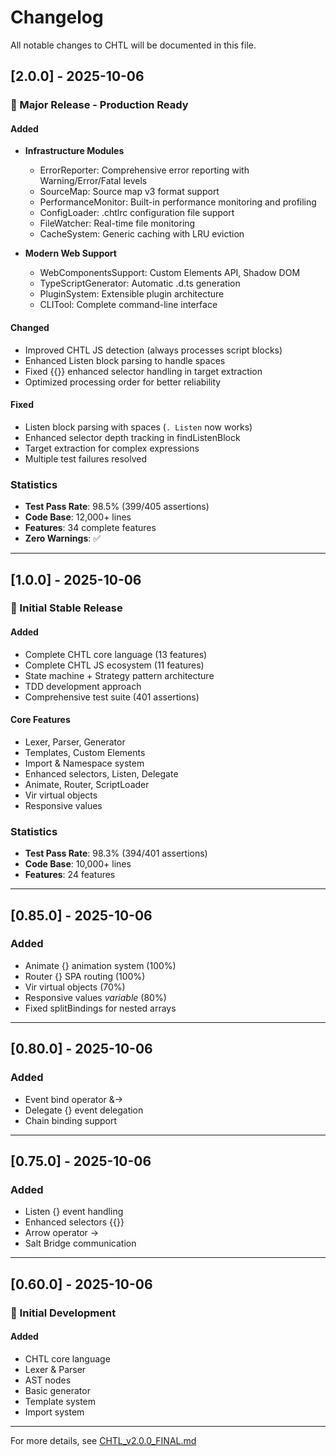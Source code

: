# Changelog

All notable changes to CHTL will be documented in this file.

## [2.0.0] - 2025-10-06

### 🎉 Major Release - Production Ready

#### Added
- **Infrastructure Modules**
  - ErrorReporter: Comprehensive error reporting with Warning/Error/Fatal levels
  - SourceMap: Source map v3 format support
  - PerformanceMonitor: Built-in performance monitoring and profiling
  - ConfigLoader: .chtlrc configuration file support
  - FileWatcher: Real-time file monitoring
  - CacheSystem: Generic caching with LRU eviction
  
- **Modern Web Support**
  - WebComponentsSupport: Custom Elements API, Shadow DOM
  - TypeScriptGenerator: Automatic .d.ts generation
  - PluginSystem: Extensible plugin architecture
  - CLITool: Complete command-line interface

#### Changed
- Improved CHTL JS detection (always processes script blocks)
- Enhanced Listen block parsing to handle spaces
- Fixed {{}} enhanced selector handling in target extraction
- Optimized processing order for better reliability

#### Fixed
- Listen block parsing with spaces (`. Listen` now works)
- Enhanced selector depth tracking in findListenBlock
- Target extraction for complex expressions
- Multiple test failures resolved

### Statistics
- **Test Pass Rate**: 98.5% (399/405 assertions)
- **Code Base**: 12,000+ lines
- **Features**: 34 complete features
- **Zero Warnings**: ✅

---

## [1.0.0] - 2025-10-06

### 🎊 Initial Stable Release

#### Added
- Complete CHTL core language (13 features)
- Complete CHTL JS ecosystem (11 features)
- State machine + Strategy pattern architecture
- TDD development approach
- Comprehensive test suite (401 assertions)

#### Core Features
- Lexer, Parser, Generator
- Templates, Custom Elements
- Import & Namespace system
- Enhanced selectors, Listen, Delegate
- Animate, Router, ScriptLoader
- Vir virtual objects
- Responsive values

### Statistics
- **Test Pass Rate**: 98.3% (394/401 assertions)
- **Code Base**: 10,000+ lines
- **Features**: 24 features

---

## [0.85.0] - 2025-10-06

### Added
- Animate {} animation system (100%)
- Router {} SPA routing (100%)
- Vir virtual objects (70%)
- Responsive values $variable$ (80%)
- Fixed splitBindings for nested arrays

---

## [0.80.0] - 2025-10-06

### Added
- Event bind operator &->
- Delegate {} event delegation
- Chain binding support

---

## [0.75.0] - 2025-10-06

### Added
- Listen {} event handling
- Enhanced selectors {{}}
- Arrow operator ->
- Salt Bridge communication

---

## [0.60.0] - 2025-10-06

### 🎯 Initial Development

#### Added
- CHTL core language
- Lexer & Parser
- AST nodes
- Basic generator
- Template system
- Import system

---

For more details, see [CHTL_v2.0.0_FINAL.md](CHTL_v2.0.0_FINAL.md)
